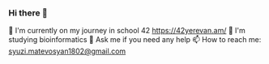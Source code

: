 ### Hi there 👋

🔭 I'm currently on my journey in school 42 https://42yerevan.am/
👾 I'm studying bioinformatics
💬 Ask me if you need any help
📫 How to reach me: syuzi.matevosyan1802@gmail.com

<!--
**symatevo/symatevo** is a ✨ _special_ ✨ repository because its `README.md` (this file) appears on your GitHub profile.

Here are some ideas to get you started:

- 🔭 I’m currently working on ...
- 🌱 I’m currently learning ...
- 👯 I’m looking to collaborate on ...
- 🤔 I’m looking for help with ...
- 💬 Ask me about ...
- 📫 How to reach me: ...
- 😄 Pronouns: ...
- ⚡ Fun fact: ...
-->

